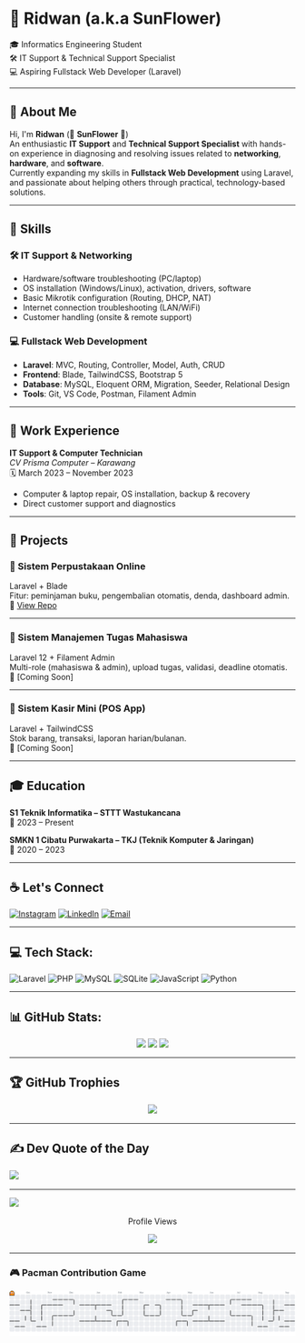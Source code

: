 # 🌻 Ridwan (a.k.a SunFlower)

🎓 Informatics Engineering Student  
🛠️ IT Support & Technical Support Specialist  
💻 Aspiring Fullstack Web Developer (Laravel)

---

## 💫 About Me

Hi, I'm **Ridwan** (🌻 **SunFlower** 🌻)  
An enthusiastic **IT Support** and **Technical Support Specialist** with hands-on experience in diagnosing and resolving issues related to **networking**, **hardware**, and **software**.  
Currently expanding my skills in **Fullstack Web Development** using Laravel, and passionate about helping others through practical, technology-based solutions.

---

## 💼 Skills

### 🛠 IT Support & Networking
- Hardware/software troubleshooting (PC/laptop)
- OS installation (Windows/Linux), activation, drivers, software
- Basic Mikrotik configuration (Routing, DHCP, NAT)
- Internet connection troubleshooting (LAN/WiFi)
- Customer handling (onsite & remote support)

### 💻 Fullstack Web Development
- **Laravel**: MVC, Routing, Controller, Model, Auth, CRUD
- **Frontend**: Blade, TailwindCSS, Bootstrap 5
- **Database**: MySQL, Eloquent ORM, Migration, Seeder, Relational Design
- **Tools**: Git, VS Code, Postman, Filament Admin

---

## 🔧 Work Experience

**IT Support & Computer Technician**  
_CV Prisma Computer – Karawang_  
🗓️ March 2023 – November 2023  
- Computer & laptop repair, OS installation, backup & recovery  
- Direct customer support and diagnostics

---

## 📂 Projects

### 📌 Sistem Perpustakaan Online
Laravel + Blade  
Fitur: peminjaman buku, pengembalian otomatis, denda, dashboard admin.  
🔗 [View Repo](https://github.com/SunnFlower47/projects-UAS-semester-2.git)

---

### 📌 Sistem Manajemen Tugas Mahasiswa
Laravel 12 + Filament Admin  
Multi-role (mahasiswa & admin), upload tugas, validasi, deadline otomatis.  
🔗 [Coming Soon]

---

### 📌 Sistem Kasir Mini (POS App)
Laravel + TailwindCSS  
Stok barang, transaksi, laporan harian/bulanan.  
🔗 [Coming Soon]

---

## 🎓 Education

**S1 Teknik Informatika – STTT Wastukancana**  
📅 2023 – Present

**SMKN 1 Cibatu Purwakarta – TKJ (Teknik Komputer & Jaringan)**  
📅 2020 – 2023

---

## ☕ Let's Connect

[![Instagram](https://img.shields.io/badge/Instagram-%23E4405F.svg?logo=Instagram&logoColor=white)](https://instagram.com/ridwannnn_____) 
[![LinkedIn](https://img.shields.io/badge/LinkedIn-%230077B5.svg?logo=linkedin&logoColor=white)](https://www.linkedin.com/in/ridwan-andrian-ra7474/) 
[![Email](https://img.shields.io/badge/Email-D14836?logo=gmail&logoColor=white)](mailto:sunflower.ra74@gmail.com)

---

## 💻 Tech Stack:
![Laravel](https://img.shields.io/badge/laravel-%23FF2D20.svg?style=flat&logo=laravel&logoColor=white)
![PHP](https://img.shields.io/badge/php-%23777BB4.svg?style=flat&logo=php&logoColor=white)
![MySQL](https://img.shields.io/badge/mysql-4479A1.svg?style=flat&logo=mysql&logoColor=white)
![SQLite](https://img.shields.io/badge/sqlite-%2307405e.svg?style=flat&logo=sqlite&logoColor=white)
![JavaScript](https://img.shields.io/badge/javascript-%23323330.svg?style=flat&logo=javascript&logoColor=%23F7DF1E)
![Python](https://img.shields.io/badge/python-3670A0?style=flat&logo=python&logoColor=ffdd54)

---

## 📊 GitHub Stats:

<div align="center">
  <img src="https://github-readme-stats.vercel.app/api?username=SunnFlower47&show_icons=true&theme=github_dark&hide_border=true" height="150"/>
  <img src="https://github-readme-stats.vercel.app/api/top-langs/?username=SunnFlower47&layout=compact&theme=github_dark&hide_border=true" height="150"/>
  <img src="https://streak-stats.demolab.com?user=SunnFlower47&theme=discord_old_blurple&hide_border=true" height="150"/>
</div>

---

## 🏆 GitHub Trophies

<div align="center">
  <img src="https://github-profile-trophy.vercel.app/?username=SunnFlower47&theme=dracula&no-frame=true&row=1&column=6" height="120"/>
</div>

---

## ✍️ Dev Quote of the Day
![](https://quotes-github-readme.vercel.app/api?type=horizontal&theme=radical)

---

[![](https://visitcount.itsvg.in/api?id=SunnFlower47&icon=0&color=0)](https://visitcount.itsvg.in)

<div align="center">
  <p>Profile Views</p>
  <img src="https://profile-counter.glitch.me/SunnFlower47/count.svg?" />
</div>

---

### 🎮 Pacman Contribution Game

<picture>
  <source media="(prefers-color-scheme: dark)" srcset="https://raw.githubusercontent.com/SunnFlower47/SunnFlower47/output/pacman-contribution-graph-dark.svg">
  <source media="(prefers-color-scheme: light)" srcset="https://raw.githubusercontent.com/SunnFlower47/SunnFlower47/output/pacman-contribution-graph.svg">
  <img alt="pacman contribution graph" src="https://raw.githubusercontent.com/SunnFlower47/SunnFlower47/output/pacman-contribution-graph.svg">
</picture>
